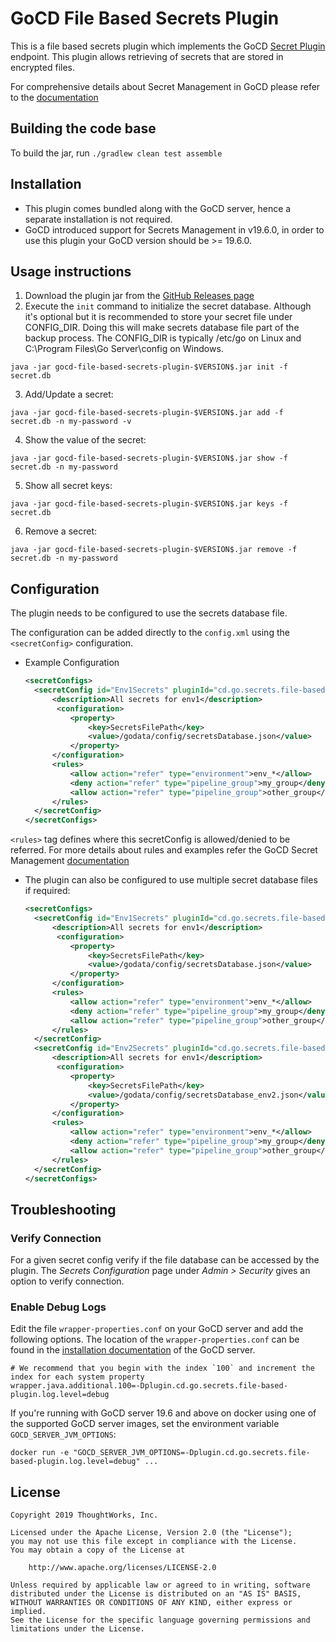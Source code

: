 # GoCD File Based Secrets Plugin

This is a file based secrets plugin which implements the GoCD [Secret Plugin](https://plugin-api.gocd.org/current/secrets) endpoint. This plugin allows retrieving of secrets that are stored in encrypted files.

For comprehensive details about Secret Management in GoCD please refer to the [documentation](https://docs.gocd.org/current/configuration/secrets_management.html)

## Building the code base

To build the jar, run `./gradlew clean test assemble`

## Installation

- This plugin comes bundled along with the GoCD server, hence a separate installation is not required.
- GoCD introduced support for Secrets Management in v19.6.0, in order to use this plugin your GoCD version should be >= 19.6.0.

## Usage instructions
  
  1. Download the plugin jar from the [GitHub Releases page](https://github.com/gocd/gocd-file-based-secrets-plugin)
  2. Execute the `init` command to initialize the secret database. Although it's optional but it is recommended to 
  store your secret file under CONFIG_DIR. Doing this will make secrets database file part of the backup process. 
  The CONFIG_DIR is typically /etc/go on Linux and C:\Program Files\Go Server\config on Windows. 

  ```shell
  java -jar gocd-file-based-secrets-plugin-$VERSION$.jar init -f secret.db
  ```
  3. Add/Update a secret:
  ```shell
  java -jar gocd-file-based-secrets-plugin-$VERSION$.jar add -f secret.db -n my-password -v
  ```
  4. Show the value of the secret:
  ```shell
  java -jar gocd-file-based-secrets-plugin-$VERSION$.jar show -f secret.db -n my-password
  ```
  5. Show all secret keys:
  ```shell
  java -jar gocd-file-based-secrets-plugin-$VERSION$.jar keys -f secret.db
  ```
  6. Remove a secret:
  ```shell
  java -jar gocd-file-based-secrets-plugin-$VERSION$.jar remove -f secret.db -n my-password
  ```

## Configuration

The plugin needs to be configured to use the secrets database file. 

The configuration can be added directly to the `config.xml` using the `<secretConfig>` configuration.

* Example Configuration

    ```xml
    <secretConfigs>
      <secretConfig id="Env1Secrets" pluginId="cd.go.secrets.file-based-plugin">
          <description>All secrets for env1</description>
           <configuration>
              <property>
                  <key>SecretsFilePath</key>
                  <value>/godata/config/secretsDatabase.json</value>
              </property>
          </configuration>
          <rules>
              <allow action="refer" type="environment">env_*</allow>
              <deny action="refer" type="pipeline_group">my_group</deny>
              <allow action="refer" type="pipeline_group">other_group</allow>
          </rules>
      </secretConfig>
    </secretConfigs>
    ```
`<rules>` tag defines where this secretConfig is allowed/denied to be referred. For more details about rules and examples refer the GoCD Secret Management [documentation](https://docs.gocd.org/current/configuration/secrets_management.html)

* The plugin can also be configured to use multiple secret database files if required:

    ```xml
    <secretConfigs>
      <secretConfig id="Env1Secrets" pluginId="cd.go.secrets.file-based-plugin">
          <description>All secrets for env1</description>
           <configuration>
              <property>
                  <key>SecretsFilePath</key>
                  <value>/godata/config/secretsDatabase.json</value>
              </property>
          </configuration>
          <rules>
              <allow action="refer" type="environment">env_*</allow>
              <deny action="refer" type="pipeline_group">my_group</deny>
              <allow action="refer" type="pipeline_group">other_group</allow>
          </rules>
      </secretConfig>
      <secretConfig id="Env2Secrets" pluginId="cd.go.secrets.file-based-plugin">
          <description>All secrets for env1</description>
           <configuration>
              <property>
                  <key>SecretsFilePath</key>
                  <value>/godata/config/secretsDatabase_env2.json</value>
              </property>
          </configuration>
          <rules>
              <allow action="refer" type="environment">env_*</allow>
              <deny action="refer" type="pipeline_group">my_group</deny>
              <allow action="refer" type="pipeline_group">other_group</allow>
          </rules>
      </secretConfig>
    </secretConfigs>
    ```

## Troubleshooting

### Verify Connection

For a given secret config verify if the file database can be accessed by the plugin. The *Secrets Configuration* page under *Admin > Security* gives an option to verify connection.

### Enable Debug Logs

Edit the file `wrapper-properties.conf` on your GoCD server and add the following options. The location of the `wrapper-properties.conf` can be found in the [installation documentation](https://docs.gocd.org/current/installation/installing_go_server.html) of the GoCD server.

```properties
# We recommend that you begin with the index `100` and increment the index for each system property
wrapper.java.additional.100=-Dplugin.cd.go.secrets.file-based-plugin.log.level=debug
```

If you're running with GoCD server 19.6 and above on docker using one of the supported GoCD server images, set the environment variable `GOCD_SERVER_JVM_OPTIONS`:

```shell
docker run -e "GOCD_SERVER_JVM_OPTIONS=-Dplugin.cd.go.secrets.file-based-plugin.log.level=debug" ...
```

## License

```plain
Copyright 2019 ThoughtWorks, Inc.

Licensed under the Apache License, Version 2.0 (the "License");
you may not use this file except in compliance with the License.
You may obtain a copy of the License at

    http://www.apache.org/licenses/LICENSE-2.0

Unless required by applicable law or agreed to in writing, software
distributed under the License is distributed on an "AS IS" BASIS,
WITHOUT WARRANTIES OR CONDITIONS OF ANY KIND, either express or implied.
See the License for the specific language governing permissions and
limitations under the License.
```
